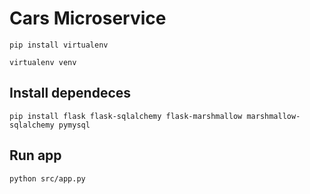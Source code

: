 # Cars Microservice

```pip install virtualenv```

```virtualenv venv```

## Install dependeces

```pip install flask flask-sqlalchemy flask-marshmallow marshmallow-sqlalchemy pymysql```

## Run app

```python src/app.py```